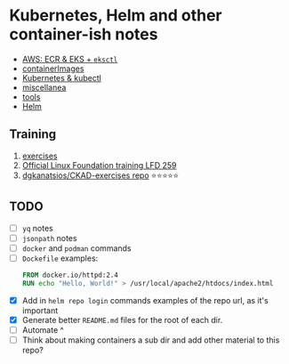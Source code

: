 # Kubernetes, Helm and other container-ish notes

* [AWS: ECR & EKS + `eksctl`](./aws/index.md)
* [containerImages](./containerImages/README)
* [Kubernetes & kubectl](./k8s/index.md)
* [miscellanea](./miscellanea/index.md)
* [tools](./tools/index.md)
* [Helm](./tools/helm.md)

## Training

1. [exercises](./exercices/index.md)
2. [Official Linux Foundation training LFD 259](https://training.linuxfoundation.org/training/kubernetes-for-developers/)
3. [dgkanatsios/CKAD-exercises repo](https://github.com/dgkanatsios/CKAD-exercises/tree/main) ⭐️⭐️⭐️⭐️⭐️

## TODO

- [ ] `yq` notes
- [ ] `jsonpath` notes
- [ ] `docker` and `podman` commands
- [ ] `Dockefile` examples:
  ```dockerfile
  FROM docker.io/httpd:2.4
  RUN echo "Hello, World!" > /usr/local/apache2/htdocs/index.html
  ```
- [x] Add in `helm repo login` commands examples of the repo url, as it's important
- [x] Generate better `README.md` files for the root of each dir.
- [ ] Automate ^
- [ ] Think about making containers a sub dir and add other material to this repo?
